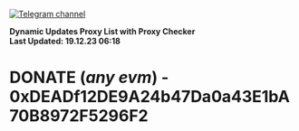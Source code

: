 [![Telegram channel](https://img.shields.io/endpoint?url=https://runkit.io/damiankrawczyk/telegram-badge/branches/master?url=https://t.me/n4z4v0d)](https://t.me/n4z4v0d) 

**Dynamic Updates Proxy List with Proxy Checker**  
**Last Updated: 19.12.23 06:18**

# DONATE (_any evm_) - 0xDEADf12DE9A24b47Da0a43E1bA70B8972F5296F2
